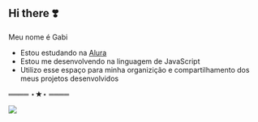 ## Hi there ❣️

Meu nome é Gabi

- Estou estudando na [Alura](https://www.alura.com.br)
- Estou me desenvolvendo na linguagem de JavaScript
- Utilizo esse espaço para minha organizição e compartilhamento dos meus projetos desenvolvidos

════ ⋆★⋆ ════

![](https://media1.tenor.com/m/DrDoi5XZZE4AAAAd/pham-hanni-hanni-pham.gif)

